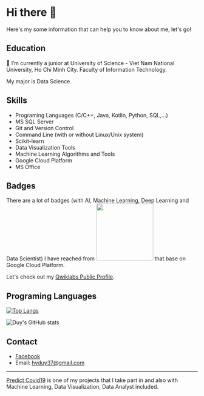 
# Hi there 👋
Here's my some information that can help you to know about me, let's go!

## Education
🌱 I’m currently a junior at University of Science - Viet Nam National University, Ho Chi Minh City. Faculty of Information Technology. 

My major is Data Science.

## Skills

- Programing Languages (C/C++, Java, Kotlin, Python, SQL,...)
- MS SQL Server
- Git and Version Control
- Command Line (with or without Linux/Unix system) 
- Scikit-learn
- Data Visualization Tools
- Machine Learning Algorithms and Tools
- Google Cloud Platform
- MS Office

## Badges

There are a lot of badges (with AI, Machine Learning, Deep Learning and Data Scientist) I have reached from <img src="https://www.qwiklabs.com/images/logo_blue.png" data-canonical-src="https://www.qwiklabs.com/images/logo_blue.png" width="150"/> that base on Google Cloud Platform. 

Let's check out my [Qwiklabs Public Profile](https://www.qwiklabs.com/public_profiles/d993ef28-71fb-4d72-9480-b89600dabc71).
 
## Programing Languages

[![Top Langs](https://github-readme-stats.vercel.app/api/top-langs/?username=viplazylmht&layout=compact)](https://github.com/anuraghazra/github-readme-stats)

![Duy's GitHub stats](https://github-readme-stats.vercel.app/api?username=viplazylmht&show_icons=true&theme=radical)

## Contact

- [Facebook](https://www.fb.com/viplazlmht)
- Email: hvduy37@gmail.com

---

[Predict Covid19](https://github.com/viplazylmht/Predict_Covid19) is one of my projects that I take part in and also with Machine Learning, Data Visualization, Data Analyst included. 

<!--
**viplazylmht/viplazylmht** is a ✨ _special_ ✨ repository because its `README.md` (this file) appears on your GitHub profile.

Here are some ideas to get you started:

- 🔭 I’m currently working on ...
- 🌱 I’m currently learning ...
- 👯 I’m looking to collaborate on ...
- 🤔 I’m looking for help with ...
- 💬 Ask me about ...
- 📫 How to reach me: ...
- 😄 Pronouns: ...
- ⚡ Fun fact: ...
-->